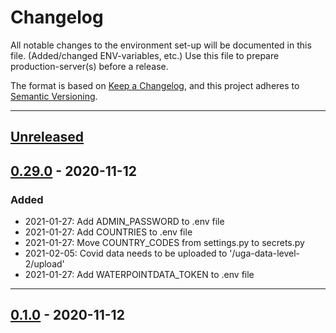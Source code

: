 # Changelog

All notable changes to the environment set-up will be documented in this file.
(Added/changed ENV-variables, etc.) Use this file to prepare
production-server(s) before a release.

The format is based on [Keep a Changelog](https://keepachangelog.com/en/1.0.0/),
and this project adheres to
[Semantic Versioning](https://semver.org/spec/v2.0.0.html).

---

## [Unreleased](https://github.com/rodekruis/IBF-system/compare/0.1.0...master)

## [0.29.0](https://github.com/rodekruis/IBF-system/releases/tag/0.1.0) - 2020-11-12

### Added

-   2021-01-27: Add ADMIN_PASSWORD to .env file
-   2021-01-27: Add COUNTRIES to .env file
-   2021-01-27: Move COUNTRY_CODES from settings.py to secrets.py
-   2021-02-05: Covid data needs to be uploaded to '/uga-data-level-2/upload'
-   2021-01-27: Add WATERPOINTDATA_TOKEN to .env file

---

## [0.1.0](https://github.com/rodekruis/IBF-system/releases/tag/0.1.0) - 2020-11-12

